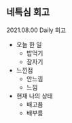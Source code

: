 ## 네특심 회고

2021.08.00 Daily 회고

- 오늘 한 일
  - 밥먹기
  - 잠자기
- 느낀점
  - 안느낌
  - 느낌
- 현재 나의 상태
  - 배고픔
  - 배부름
